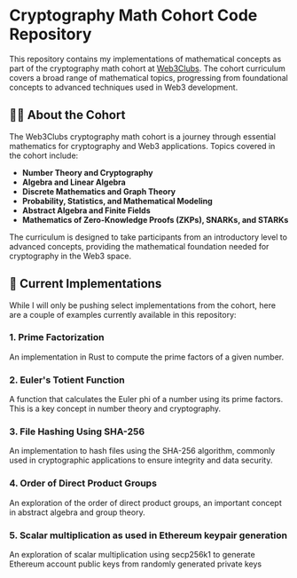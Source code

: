 # Cryptography Math Cohort Code Repository

This repository contains my implementations of mathematical concepts as part of the cryptography math cohort at [Web3Clubs](https://x.com/web3clubs). The cohort curriculum covers a broad range of mathematical topics, progressing from foundational concepts to advanced techniques used in Web3 development.

## 🧑‍🎓 About the Cohort
The Web3Clubs cryptography math cohort is a journey through essential mathematics for cryptography and Web3 applications. Topics covered in the cohort include:

- **Number Theory and Cryptography**
- **Algebra and Linear Algebra**
- **Discrete Mathematics and Graph Theory**
- **Probability, Statistics, and Mathematical Modeling**
- **Abstract Algebra and Finite Fields**
- **Mathematics of Zero-Knowledge Proofs (ZKPs), SNARKs, and STARKs**

The curriculum is designed to take participants from an introductory level to advanced concepts, providing the mathematical foundation needed for cryptography in the Web3 space.

## 📂 Current Implementations
While I will only be pushing select implementations from the cohort, here are a couple of examples currently available in this repository:

### 1. **Prime Factorization**
An implementation in Rust to compute the prime factors of a given number.

### 2. **Euler's Totient Function**
A function that calculates the Euler phi of a number using its prime factors. This is a key concept in number theory and cryptography.

### 3. **File Hashing Using SHA-256**
An implementation to hash files using the SHA-256 algorithm, commonly used in cryptographic applications to ensure integrity and data security.

### 4. **Order of Direct Product Groups**
An exploration of the order of direct product groups, an important concept in abstract algebra and group theory.

### 5. **Scalar multiplication as used in Ethereum keypair generation**
An exploration of scalar multiplication using secp256k1 to generate Ethereum account public keys from randomly generated private keys


